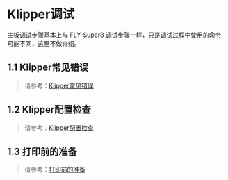 # Klipper调试

主板调试步骤基本上与 FLY-Super8 调试步骤一样，只是调试过程中使用的命令可能不同，这里不做介绍。

## 1.1 Klipper常见错误

> 请参考：[Klipper常见错误](/board/fly_super8/klippererro "点击即可跳转")

## 1.2 Klipper配置检查

> 请参考：[Klipper配置检查](/board/fly_super8/klippercheck "点击即可跳转")

## 1.3 打印前的准备

> 请参考：[打印前的准备](/board/fly_super8/Super8prepare "点击即可跳转")